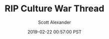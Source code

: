---
layout: podcast
title: "RIP Culture War Thread"
author: Scott Alexander
description: https://slatestarcodex.com/2019/02/22/rip-culture-war-thread/
date: 2019-02-22 00:57:00 PST
length: 7556938
duration: 1889
guid: rip-culture-war-thread
---
